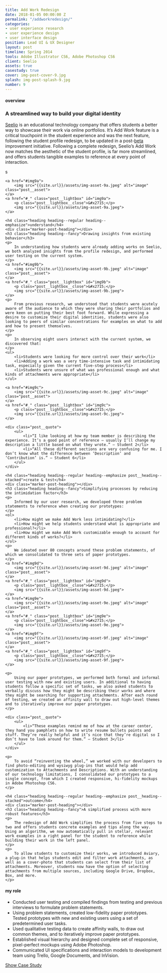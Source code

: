 ```yaml
---
title: Add Work Redesign
date: 2018-01-05 00:00:00 Z
permalink: "/addworkredesign/"
categories:
- user experience research
- user experience design
- user interface design
position: Lead UI & UX Designer
layout: post
timeline: Spring 2014
tools: Adobe Illustrator CS6, Adobe Photoshop CS6
client: Seelio
assets: true
casestudy: true
cover: img-post-cover-9.jpg
splash: img-post-splash-9.jpg
number: 9
---
```


<h4 class="heading heading--regular heading--emphasize">overview</h4>
<div class="marker-post-heading"></div>
<h3 class="heading heading--fancy">A streamlined way to build your digital identity</h3>
<p>
	<a href="http://seelio.com">Seelio</a> is an educational technology company that offers students a better way to showcase their work via online portfolios. It’s Add Work feature is a critical touchpoint in the student experience and was the next feature, following the student profile redesign, to be updated in a post-<a href="https://techcrunch.com/2012/08/06/no-more-boring-resumes-seelio-lets-college-students-showcase-their-work-helps-employers-find-them/" target="_blank">beta</a> improvement initiative. Following a complete redesign, Seelio’s Add Work now matches the aesthetic of the student profile, is far more streamlined, and offers students tangible examples to reference at every point of interaction.

<div class="post__casestudy">s

    <a href="#img9a">
        <img src="{{site.url}}/assets/img-asset-9a.jpeg" alt="image" class="post__asset">
    </a>
	<a href="#_" class="post__lightbox" id="img9a">
        <p class="post__lightbox__close">&#x2715;</p>
        <img src="{{site.url}}/assets/img-asset-9a.jpeg">
    </a>

	<h4 class="heading heading--regular heading--emphasize">understand</h4>
	<div class="marker-post-heading"></div>
	<h3 class="heading heading--fancy">Drawing insights from existing behavior</h3>
	<p>
		In understanding how students were already adding works on Seelio, we both analyzed insights from the profile redesign, and performed user testing on the current system.
	</p>
    <a href="#img9b">
        <img src="{{site.url}}/assets/img-asset-9b.jpeg" alt="image" class="post__asset">
    </a>
	<a href="#_" class="post__lightbox" id="img9b">
        <p class="post__lightbox__close">&#x2715;</p>
        <img src="{{site.url}}/assets/img-asset-9b.jpeg">
    </a>
	<p>
		From previous research, we understood that students were acutely aware of the audience to which they were sharing their portfolios and were keen on putting their best foot forward. While expressing a desire to customize their digital identities, students were also looking to peers of similar concentrations for examples on what to add and how to present themselves.
	</p>
	<p>
		In observing eight users interact with the current system, we discovered that:
	</p>
	<ul>
		<li>Students were looking for more control over their work</li>
		<li>Adding a work was a very time-intensive task and intimidating task, especially given the current five-step process</li>
		<li>Students were unsure of what was professional enough and what kinds of attachments were appropriate</li>
	</ul>
	
    <a href="#img9c">
        <img src="{{site.url}}/assets/img-asset-9c.jpeg" alt="image" class="post__asset">
    </a>
	<a href="#_" class="post__lightbox" id="img9c">
        <p class="post__lightbox__close">&#x2715;</p>
        <img src="{{site.url}}/assets/img-asset-9c.jpeg">
    </a>
	
	<div class="post__quote">
		<ul>
			<li>“I like looking at how my team member is describing the experience. It’s a good point of reference — usually I’ll change my description a little based on what they wrote.” — Student 2</li>
			<li>“All these different sections are very confusing for me. I don’t know what the difference between ‘Description’ and ‘Contribution’ is.” — Student 6</li>
		</ul>
	</div>

	<h4 class="heading heading--regular heading--emphasize post__heading--stacked">create & test</h4>
	<div class="marker-post-heading"></div>
	<h3 class="heading heading--fancy">Simplifying processes by reducing the intimidation factor</h3>
	<p>
		Informed by our user research, we developed three problem statements to reference when creating our prototypes:
	</p>
	<ol>
		<li>How might we make Add Work less intimidating?</li>
		<li>How might we help students understand what is appropriate and professional?</li>
		<li>How might we make Add Work customizable enough to account for different kinds of works?</li>
	</ol>
	<p>
		We ideated over 80 concepts around these problem statements, of which we consolidated to three sets of paper prototypes.
	</p>
    <a href="#img9d">
        <img src="{{site.url}}/assets/img-asset-9d.jpeg" alt="image" class="post__asset">
    </a>
	<a href="#_" class="post__lightbox" id="img9d">
        <p class="post__lightbox__close">&#x2715;</p>
        <img src="{{site.url}}/assets/img-asset-9d.jpeg">
    </a>
    <a href="#img9e">
        <img src="{{site.url}}/assets/img-asset-9e.jpeg" alt="image" class="post__asset">
    </a>
	<a href="#_" class="post__lightbox" id="img9e">
        <p class="post__lightbox__close">&#x2715;</p>
        <img src="{{site.url}}/assets/img-asset-9e.jpeg">
    </a>
    <a href="#img9f">
        <img src="{{site.url}}/assets/img-asset-9f.jpeg" alt="image" class="post__asset">
    </a>
	<a href="#_" class="post__lightbox" id="img9f">
        <p class="post__lightbox__close">&#x2715;</p>
        <img src="{{site.url}}/assets/img-asset-9f.jpeg">
    </a>

    <p>
    	Using our paper prototypes, we performed both formal and informal user testing with new and existing users. In additional to having students follow a specific set of tasks, we also asked students to verbally discuss how they might be describing their works and where they might be searching for supporting attachments. After each round of testing, we created an affinity wall to draw out high-level themes and to iteratively improve our paper prototypes.
	</p>

	<div class="post__quote">
		<ul>
			<li>“These examples remind me of how at the career center, they hand you pamphlets on how to write resume bullets points and stuff. They’re really helpful and it’s nice that they’re digital so I don’t have to look around for them.” — Student 3</li>
		</ul>
	</div>

    <p>
    	To avoid “reinventing the wheel,” we worked with our developers to find photo-editing and wysiwyg plug-ins that would help add customization to Attachments and Descriptions. With an understanding of our technology limitations, I consolidated our prototypes to a single concept, from which I created responsive, hi-fidelity mockups in Adobe Photoshop CS6.
    </p>

	<h4 class="heading heading--regular heading--emphasize post__heading--stacked">outcome</h4>
	<div class="marker-post-heading"></div>
	<h3 class="heading heading--fancy">A simplified process with more robust features</h3>
	<p>
		The redesign of Add Work simplifies the process from five steps to two and offers students concrete examples and tips along the way. Using an algorithm, we now automatically pull in stellar, relevant work examples in a right panel for the student to reference while building their work in the left panel.
	</p>
	<p>
		To allow students to customize their works, we introduced Aviary, a plug-in that helps students edit and filter work attachments, as well as a cover-photo that students can select from their list of attachments. Moreover, students now have the option of selecting attachments from multiple sources, including Google Drive, Dropbox, Box, and more.
	</p>
</div>

<h4 class="heading heading--regular heading--emphasize post__heading--stacked">my role</h4>
<div class="marker-post-heading"></div>
<ul>
	<li>Conducted user testing and compiled findings from testing and previous interviews to formulate problem statements.</li>
	<li>Using problem statements, created low-fidelity paper prototypes. Tested prototypes with new and existing users using a set of predetermined user tasks.</li>
	<li>Used qualitative testing data to create affinity walls, to draw out common themes, and to iteratively improve paper prototypes.</li>
	<li>Established visual hierarchy and designed complete set of responsive, pixel-perfect mockups using Adobe Photoshop.</li>
	<li>Communicated UI specifications and interaction models to development team using Trello, Google Documents, and InVision.</li>
</ul>

<div class="container__button">
	<a id="showcasestudy" class="button__case-study heading heading--regular heading--emphasize" href="#">Show Case Study</a>
</div>
